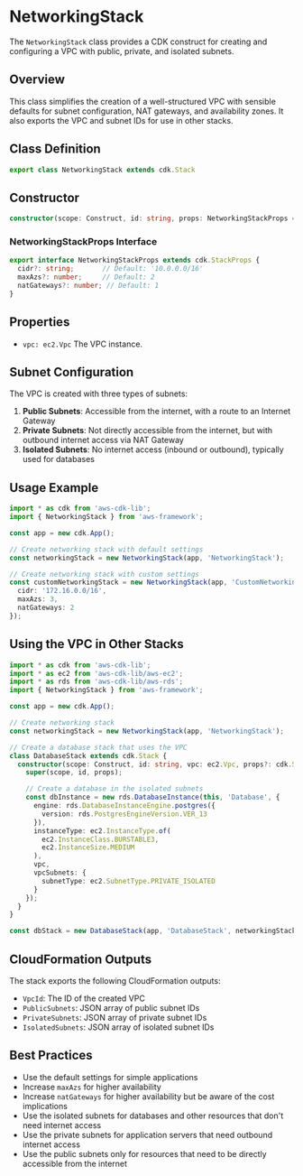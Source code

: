 # NetworkingStack

The `NetworkingStack` class provides a CDK construct for creating and configuring a VPC with public, private, and isolated subnets.

## Overview

This class simplifies the creation of a well-structured VPC with sensible defaults for subnet configuration, NAT gateways, and availability zones. It also exports the VPC and subnet IDs for use in other stacks.

## Class Definition

```typescript
export class NetworkingStack extends cdk.Stack
```

## Constructor

```typescript
constructor(scope: Construct, id: string, props: NetworkingStackProps = {})
```

### NetworkingStackProps Interface

```typescript
export interface NetworkingStackProps extends cdk.StackProps {
  cidr?: string;       // Default: '10.0.0.0/16'
  maxAzs?: number;     // Default: 2
  natGateways?: number; // Default: 1
}
```

## Properties

- `vpc: ec2.Vpc`
  The VPC instance.

## Subnet Configuration

The VPC is created with three types of subnets:

1. **Public Subnets**: Accessible from the internet, with a route to an Internet Gateway
2. **Private Subnets**: Not directly accessible from the internet, but with outbound internet access via NAT Gateway
3. **Isolated Subnets**: No internet access (inbound or outbound), typically used for databases

## Usage Example

```typescript
import * as cdk from 'aws-cdk-lib';
import { NetworkingStack } from 'aws-framework';

const app = new cdk.App();

// Create networking stack with default settings
const networkingStack = new NetworkingStack(app, 'NetworkingStack');

// Create networking stack with custom settings
const customNetworkingStack = new NetworkingStack(app, 'CustomNetworkingStack', {
  cidr: '172.16.0.0/16',
  maxAzs: 3,
  natGateways: 2
});
```

## Using the VPC in Other Stacks

```typescript
import * as cdk from 'aws-cdk-lib';
import * as ec2 from 'aws-cdk-lib/aws-ec2';
import * as rds from 'aws-cdk-lib/aws-rds';
import { NetworkingStack } from 'aws-framework';

const app = new cdk.App();

// Create networking stack
const networkingStack = new NetworkingStack(app, 'NetworkingStack');

// Create a database stack that uses the VPC
class DatabaseStack extends cdk.Stack {
  constructor(scope: Construct, id: string, vpc: ec2.Vpc, props?: cdk.StackProps) {
    super(scope, id, props);

    // Create a database in the isolated subnets
    const dbInstance = new rds.DatabaseInstance(this, 'Database', {
      engine: rds.DatabaseInstanceEngine.postgres({
        version: rds.PostgresEngineVersion.VER_13
      }),
      instanceType: ec2.InstanceType.of(
        ec2.InstanceClass.BURSTABLE3,
        ec2.InstanceSize.MEDIUM
      ),
      vpc,
      vpcSubnets: {
        subnetType: ec2.SubnetType.PRIVATE_ISOLATED
      }
    });
  }
}

const dbStack = new DatabaseStack(app, 'DatabaseStack', networkingStack.vpc);
```

## CloudFormation Outputs

The stack exports the following CloudFormation outputs:

- `VpcId`: The ID of the created VPC
- `PublicSubnets`: JSON array of public subnet IDs
- `PrivateSubnets`: JSON array of private subnet IDs
- `IsolatedSubnets`: JSON array of isolated subnet IDs

## Best Practices

- Use the default settings for simple applications
- Increase `maxAzs` for higher availability
- Increase `natGateways` for higher availability but be aware of the cost implications
- Use the isolated subnets for databases and other resources that don't need internet access
- Use the private subnets for application servers that need outbound internet access
- Use the public subnets only for resources that need to be directly accessible from the internet
